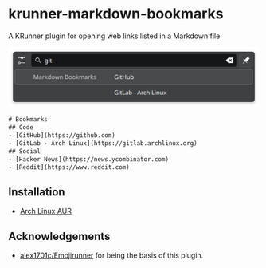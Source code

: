 # krunner-markdown-bookmarks
A KRunner plugin for opening web links listed in a Markdown file

![KRunner example](screenshot.png)

```
# Bookmarks
## Code
- [GitHub](https://github.com)
- [GitLab - Arch Linux](https://gitlab.archlinux.org)
## Social
- [Hacker News](https://news.ycombinator.com)
- [Reddit](https://www.reddit.com)
```

## Installation
- [Arch Linux AUR](https://aur.archlinux.org/packages/plasma6-runners-markdown-bookmarks)

## Acknowledgements
- [alex1701c/Emojirunner](https://github.com/alex1701c/EmojiRunner) for being the basis of this plugin.
